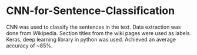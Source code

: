 # CNN-for-Sentence-Classification

CNN was used to classify the sentences in the text. 
Data extraction was done from Wikipedia. Section titles from the wiki pages were used as labels. 
Keras, deep learning library in python was used. Achieved an average accuracy of ~85%.



